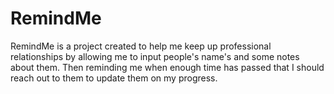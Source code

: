 # RemindMe
 RemindMe is a project created to help me keep up professional relationships by allowing me to input people's name's and some notes about them. Then reminding me when enough time has passed that I should reach out to them to update them on my progress. 
